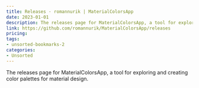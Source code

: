 ```yaml
---
title: Releases · romannurik | MaterialColorsApp
date: 2023-01-01
description: The releases page for MaterialColorsApp, a tool for exploring and creating color palettes for material design.
link: https://github.com/romannurik/MaterialColorsApp/releases
pricing: 
tags: 
- unsorted-bookmarks-2 
categories: 
- Unsorted 
---
```


The releases page for MaterialColorsApp, a tool for exploring and creating color palettes for material design.